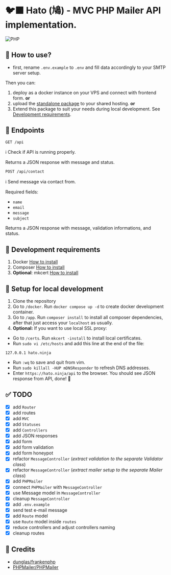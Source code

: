 # 🐦‍⬛ Hato (鳩) - MVC PHP Mailer API implementation.

![PHP](https://img.shields.io/badge/php-%23777BB4.svg?style=for-the-badge&logo=php&logoColor=white)

## 🦉 How to use?

- first, rename `.env.example` to `.env` and fill data accordingly to your SMTP server setup.

Then you can:
1. deploy as a docker instance on your VPS and connect with frontend form. **or**
2. upload the [standalone package](https://github.com/furudev/hato.ninja/releases/tag/v1.0.0) to your shared hosting. **or**
3. Extend this package to suit your needs during local development. See [Development requirements](#🥚-development-requirements).

## 🔌 Endpoints

```bash
GET /api
```

ℹ️ Check if API is running properly.

Returns a JSON response with message and status.


```bash
POST /api/contact
```

ℹ️ Send message via contact from.

Required fields:
- `name`
- `email`
- `message`
- `subject`

Returns a JSON response with message, validation informations, and status.

## 🥚 Development requirements

1. Docker [How to install](https://docs.docker.com/desktop/install/mac-install/)
2. Composer [How to install](https://getcomposer.org/doc/00-intro.md#installation-linux-unix-macos)
3. **Optional**: mkcert [How to install](https://github.com/FiloSottile/mkcert?tab=readme-ov-file#installation)

## 🐣 Setup for local development

1. Clone the repository
2. Go to `/docker`. Run `docker compose up -d` to create docker development container.
3. Go to `/app`. Run `composer install` to install all composer dependencies, after that just access your `localhost` as usually.
4. **Optional:** If you want to use local SSL proxy:
- Go to `/certs`. Run `mkcert -install` to install local certificates.
- Run `sudo vi /etc/hosts` and add this line at the end of the file:
```
127.0.0.1 hato.ninja
```
- Run `:wq` to save and quit from vim.
- Run `sudo killall -HUP mDNSResponder` to refresh DNS addresses.
- Enter `https://hato.ninja/api` to the browser. You should see JSON response from API, done! 🥷

## ✅ TODO

- [x] add `Router`
- [x] add routes
- [x] add `MVC`
- [x] add `Statuses`
- [x] add `Controllers`
- [x] add JSON responses
- [x] add form
- [x] add form validation
- [x] add form honeypot
- [x] refactor `MessageController` (_extract validation to the separate Validator class_)
- [x] refactor `MessageController` (_extract mailer setup to the separate Mailer class_)
- [x] add `PHPMailer`
- [x] connect `PHPMailer` with `MessageController`
- [x] use Message model in `MessageController`
- [x] cleanup `MessageController`
- [x] add `.env.example`
- [x] send test e-mail message
- [x] add `Route` model
- [x] use `Route` model inside `routes`
- [x] reduce controllers and adjust controllers naming
- [x] cleanup routes

## 👏 Credits

- [dunglas/frankenphp](https://github.com/dunglas/frankenphp)
- [PHPMailer/PHPMailer](https://github.com/PHPMailer/PHPMailer)
